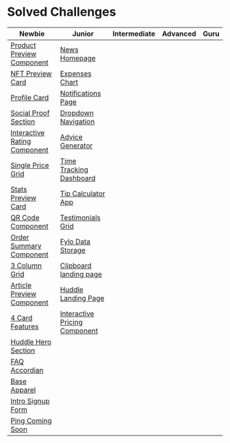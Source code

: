 # Solved Challenges

| Newbie | Junior | Intermediate | Advanced | Guru |
|--------|--------|--------------|----------|------|
| [Product Preview Component](https://fem-product-preview-component.netlify.app/) | [News Homepage](https://news-fem-homepage.netlify.app/) | | | |
| [NFT Preview Card](https://preview-card-nft-fem.netlify.app/) | [Expenses Chart](https://expenses-fem-chart.netlify.app/) | | | |
| [Profile Card](https://fem-profile-card-component.netlify.app//) | [Notifications Page](https://notif-page-fem.netlify.app/) | | | |
| [Social Proof Section](https://social-proof-fem-section.netlify.app/) | [Dropdown Navigation](https://fem-drop-down-nav.netlify.app/) | | | |
| [Interactive Rating Component](https://interactive-rating-fem-component.netlify.app/) | [Advice Generator](https://gen-advice-fem.netlify.app/) | | | |
| [Single Price Grid](https://single-price-grid-fem-component.netlify.app/) | [Time Tracking Dashboard](https://fem-time-track.netlify.app/) | | |
| [Stats Preview Card](https://stats-preview-fem-card.netlify.app/) | [Tip Calculator App](https://fem-tip-calc-app.netlify.app/) | | |
| [QR Code Component](https://qr-code-fem-component.netlify.app/) | [Testimonials Grid](https://fem-grid-testimonials.netlify.app/) | | |
| [Order Summary Component](https://order-summary-fem-component.netlify.app/) | [Fylo Data Storage](https://fem-fylo.netlify.app/) | | |
| [3 Column Grid](https://3-col-grid.netlify.app/) | [Clipboard landing page](https://clipboard-fem.netlify.app/) | | |
| [Article Preview Component](https://article-fem-preview.netlify.app/) | [Huddle Landing Page](https://huddle-lndg-page.netlify.app/) | | |
| [4 Card Features](https://four-card-features-fem.netlify.app/) | [Interactive Pricing Component](https://fem-interactive-pricing.netlify.app/) | | |
| [Huddle Hero Section](https://huddle-fem-cta.netlify.app/) | | | |
| [FAQ Accordian](https://accordian-faq-fem.netlify.app/) | | | |
| [Base Apparel](https://base-fem-apparel.netlify.app/) | | | |
| [Intro Signup Form](https://intro-signup-form-fem.netlify.app/) | | | |
| [Ping Coming Soon](https://ping-coming-soon-fem.netlify.app/) | | | |
